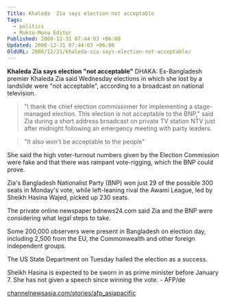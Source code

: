 ```yaml
---
Title: Khaleda  Zia says election not acceptable
Tags:
  - politics
  - Mukto-Mona Editor
Published: 2008-12-31 07:44:03 +06:00
Updated: 2008-12-31 07:44:03 +06:00
OldURL: 2008/12/31/khaleda-zia-says-election-not-acceptable/
---
```


**Khaleda  Zia says election "not acceptable"**
DHAKA: Ex-Bangladesh premier Khaleda Zia said Wednesday elections in which she lost by a landslide were "not acceptable", according to a broadcast on national television.

> "I thank the chief election commissioner for implementing a stage-managed election. This election is not acceptable to the BNP," said Zia during a short address broadcast on private TV station NTV just after midnight following an emergency meeting with party leaders.

> "It also won't be acceptable to the people"

She said the high voter-turnout numbers given by the Election Commission were fake and that there was rampant vote-rigging, which the BNP could prove.

Zia's Bangladesh Nationalist Party (BNP) won just 29 of the possible 300 seats in Monday's vote, while left-leaning rival the Awami League, led by Sheikh Hasina Wajed, picked up 230 seats.

The private online newspaper bdnews24.com said Zia and the BNP were considering what legal steps to take.

Some 200,000 observers were present in Bangladesh on election day, including 2,500 from the EU, the Commonwealth and other foreign independent groups.

The US State Department on Tuesday hailed the election as a success.

Sheikh Hasina is expected to be sworn in as prime minister before January 7. She has not given a speech since winning the vote. - AFP/de

[channelnewsasia.com/stories/afp_asiapacific](https://www.channelnewsasia.com/stories/afp_asiapacific/view/399374/1/.html)
